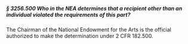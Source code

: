 ##### § 3256.500 Who in the NEA determines that a recipient other than an individual violated the requirements of this part? #####

The Chairman of the National Endowment for the Arts is the official authorized to make the determination under 2 CFR 182.500.